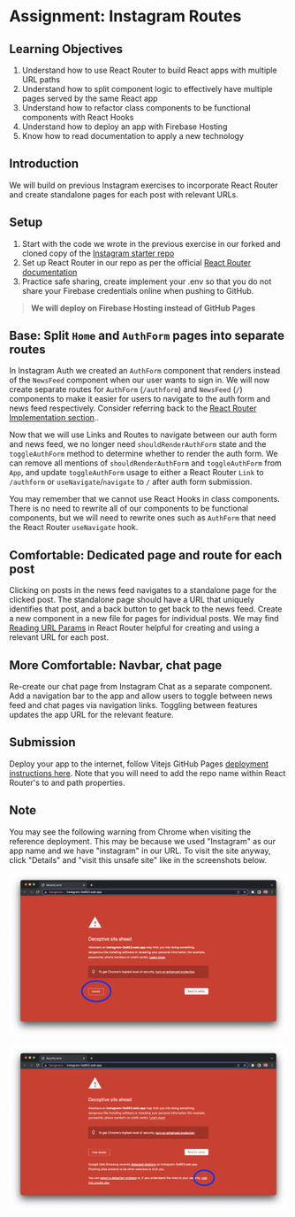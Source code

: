 # Assignment: Instagram Routes

## Learning Objectives

1. Understand how to use React Router to build React apps with multiple URL paths
2. Understand how to split component logic to effectively have multiple pages served by the same React app
3. Understand how to refactor class components to be functional components with React Hooks
4. Understand how to deploy an app with Firebase Hosting
5. Know how to read documentation to apply a new technology

## Introduction

We will build on previous Instagram exercises to incorporate React Router and create standalone pages for each post with relevant URLs.

## Setup

1. Start with the code we wrote in the previous exercise in our forked and cloned copy of the <a href="https://github.com/rocketacademy/instagram-3.2" target="_blank">Instagram starter repo</a>
2. Set up React Router in our repo as per the official <a href="https://reactrouter.com/en/6.18.0/start/overview#nested-routes" target="_blank">React Router documentation</a>
3. Practice safe sharing, create implement your .env so that you do not share your Firebase credentials online when pushing to GitHub.

>**We will deploy on Firebase Hosting instead of GitHub Pages**

## Base: Split `Home` and `AuthForm` pages into separate routes

In Instagram Auth we created an `AuthForm` component that renders instead of the `NewsFeed` component when our user wants to sign in. We will now create separate routes for `AuthForm` (`/authform`) and `NewsFeed` (`/`) components to make it easier for users to navigate to the auth form and news feed respectively. Consider referring back to the <a href="https://reactrouter.com/en/6.18.0/start/overview#client-side-routing" target="_blank">React Router Implementation section</a>..

Now that we will use Links and Routes to navigate between our auth form and news feed, we no longer need `shouldRenderAuthForm` state and the `toggleAuthForm` method to determine whether to render the auth form. We can remove all mentions of `shouldRenderAuthForm` and `toggleAuthForm` from `App`, and update `toggleAuthForm` usage to either a React Router `Link` to `/authform` or `useNavigate`/`navigate` to `/` after auth form submission.

You may remember that we cannot use React Hooks in class components. There is no need to rewrite all of our components to be functional components, but we will need to rewrite ones such as `AuthForm` that need the React Router `useNavigate` hook.&#x20;

## Comfortable: Dedicated page and route for each post

Clicking on posts in the news feed navigates to a standalone page for the clicked post. The standalone page should have a URL that uniquely identifies that post, and a back button to get back to the news feed. Create a new component in a new file for pages for individual posts. We may find <a href="https://reactrouter.com/docs/en/v6/getting-started/tutorial#reading-url-params" target="_blank">Reading URL Params</a> in React Router helpful for creating and using a relevant URL for each post.

## More Comfortable: Navbar, chat page

Re-create our chat page from Instagram Chat as a separate component. Add a navigation bar to the app and allow users to toggle between news feed and chat pages via navigation links. Toggling between features updates the app URL for the relevant feature.

## Submission

Deploy your app to the internet, follow Vitejs GitHub Pages <a href="https://vitejs.dev/guide/static-deploy.html" target="_blank">deployment instructions here</a>. Note that you will need to add the repo name within React Router's to and path properties.

## Note

You may see the following warning from Chrome when visiting the reference deployment. This may be because we used "Instagram" as our app name and we have "instagram" in our URL. To visit the site anyway, click "Details" and "visit this unsafe site" like in the screenshots below.

![Chrome warns us of deceptive sites.](<../../.gitbook/assets/2.E.4 - Instagram Routes - Deceptive Site.png>)

![To visit the site anyway, click "visit this unsafe site".](<../../.gitbook/assets/2.E.4 - Instagram Routes - Deceptive Site Details.png>)
